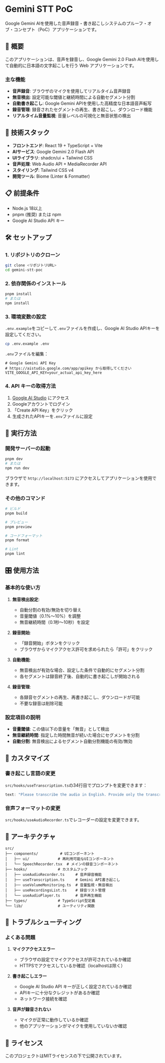 # Gemini STT PoC

Google Gemini AIを使用した音声録音・書き起こしシステムのプルーフ・オブ・コンセプト（PoC）アプリケーションです。

## 🎯 概要

このアプリケーションは、音声を録音し、Google Gemini 2.0 Flash AIを使用して自動的に日本語の文字起こしを行う Web アプリケーションです。

### 主な機能

- **音声録音**: ブラウザのマイクを使用してリアルタイム音声録音
- **無音検出**: 設定可能な閾値と継続時間による自動セグメント分割
- **自動書き起こし**: Google Gemini APIを使用した高精度な日本語音声転写
- **録音管理**: 録音されたセグメントの再生、書き起こし、ダウンロード機能
- **リアルタイム音量監視**: 音量レベルの可視化と無音状態の検出

## 🚀 技術スタック

- **フロントエンド**: React 19 + TypeScript + Vite
- **AIサービス**: Google Gemini 2.0 Flash API
- **UIライブラリ**: shadcn/ui + Tailwind CSS
- **音声処理**: Web Audio API + MediaRecorder API
- **スタイリング**: Tailwind CSS v4
- **開発ツール**: Biome (Linter & Formatter)

## 📋 前提条件

- Node.js 18以上
- pnpm (推奨) または npm
- Google AI Studio API キー

## 🛠️ セットアップ

### 1. リポジトリのクローン

```bash
git clone <リポジトリURL>
cd gemini-stt-poc
```

### 2. 依存関係のインストール

```bash
pnpm install
# または
npm install
```

### 3. 環境変数の設定

`.env.example`をコピーして`.env`ファイルを作成し、Google AI Studio APIキーを設定してください。

```bash
cp .env.example .env
```

`.env`ファイルを編集：

```env
# Google Gemini API Key
# https://aistudio.google.com/app/apikey から取得してください
VITE_GOOGLE_API_KEY=your_actual_api_key_here
```

### 4. API キーの取得方法

1. [Google AI Studio](https://aistudio.google.com/app/apikey) にアクセス
2. Googleアカウントでログイン
3. 「Create API Key」をクリック
4. 生成されたAPIキーを`.env`ファイルに設定

## 🚀 実行方法

### 開発サーバーの起動

```bash
pnpm dev
# または
npm run dev
```

ブラウザで `http://localhost:5173` にアクセスしてアプリケーションを使用できます。

### その他のコマンド

```bash
# ビルド
pnpm build

# プレビュー
pnpm preview

# コードフォーマット
pnpm format

# Lint
pnpm lint
```

## 🎛️ 使用方法

### 基本的な使い方

1. **無音検出設定**:
   - 自動分割の有効/無効を切り替え
   - 音量閾値（0.1%〜10%）を調整
   - 無音継続時間（0.1秒〜10秒）を設定

2. **録音開始**:
   - 「録音開始」ボタンをクリック
   - ブラウザからマイクアクセス許可を求められたら「許可」をクリック

3. **自動機能**:
   - 無音検出が有効な場合、設定した条件で自動的にセグメント分割
   - 各セグメントは録音終了後、自動的に書き起こしが開始される

4. **録音管理**:
   - 各録音セグメントの再生、再書き起こし、ダウンロードが可能
   - 不要な録音は削除可能

### 設定項目の説明

- **音量閾値**: この値以下の音量を「無音」として検出
- **無音継続時間**: 指定した時間無音が続いた場合にセグメントを分割
- **自動分割**: 無音検出によるセグメント自動分割機能の有効/無効

## 🔧 カスタマイズ

### 書き起こし言語の変更

`src/hooks/useTranscription.ts`の34行目でプロンプトを変更できます：

```typescript
text: "Please transcribe the audio in English. Provide only the transcription text without any additional formatting or explanations.",
```

### 音声フォーマットの変更

`src/hooks/useAudioRecorder.ts`でレコーダーの設定を変更できます。

## 📝 アーキテクチャ

```
src/
├── components/          # UIコンポーネント
│   ├── ui/             # 再利用可能なUIコンポーネント
│   └── SpeechRecorder.tsx  # メインの録音コンポーネント
├── hooks/              # カスタムフック
│   ├── useAudioRecorder.ts     # 音声録音機能
│   ├── useTranscription.ts     # Gemini API書き起こし
│   ├── useVolumeMonitoring.ts  # 音量監視・無音検出
│   ├── useRecordingsList.ts    # 録音リスト管理
│   └── useAudioPlayer.ts       # 音声再生機能
├── types/              # TypeScript型定義
└── lib/                # ユーティリティ関数
```

## 🐛 トラブルシューティング

### よくある問題

1. **マイクアクセスエラー**
   - ブラウザの設定でマイクアクセスが許可されているか確認
   - HTTPSでアクセスしているか確認（localhostは除く）

2. **書き起こしエラー**
   - Google AI Studio API キーが正しく設定されているか確認
   - APIキーに十分なクレジットがあるか確認
   - ネットワーク接続を確認

3. **音声が録音されない**
   - マイクが正常に動作しているか確認
   - 他のアプリケーションがマイクを使用していないか確認

## 📄 ライセンス

このプロジェクトはMITライセンスの下で公開されています。
